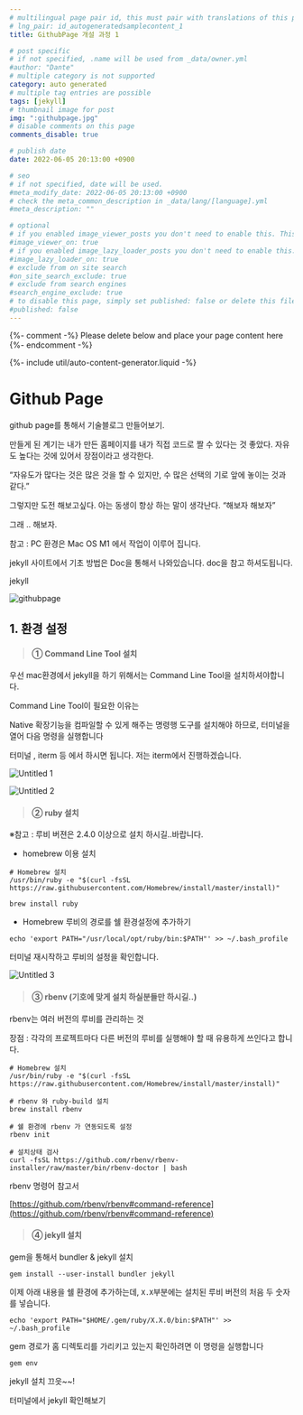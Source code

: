 ```yaml
---
# multilingual page pair id, this must pair with translations of this page. (This name must be unique)
# lng_pair: id_autogeneratedsamplecontent_1
title: GithubPage 개설 과정 1

# post specific
# if not specified, .name will be used from _data/owner.yml
#author: "Dante"
# multiple category is not supported
category: auto generated
# multiple tag entries are possible
tags: [jekyll]
# thumbnail image for post
img: ":githubpage.jpg"
# disable comments on this page
comments_disable: true

# publish date
date: 2022-06-05 20:13:00 +0900

# seo
# if not specified, date will be used.
#meta_modify_date: 2022-06-05 20:13:00 +0900
# check the meta_common_description in _data/lang/[language].yml
#meta_description: ""

# optional
# if you enabled image_viewer_posts you don't need to enable this. This is only if image_viewer_posts = false
#image_viewer_on: true
# if you enabled image_lazy_loader_posts you don't need to enable this. This is only if image_lazy_loader_posts = false
#image_lazy_loader_on: true
# exclude from on site search
#on_site_search_exclude: true
# exclude from search engines
#search_engine_exclude: true
# to disable this page, simply set published: false or delete this file
#published: false
---
```

{%- comment -%} Please delete below and place your page content here {%- endcomment -%}

{%- include util/auto-content-generator.liquid -%}

<!-- outline-start -->

# Github Page

github page를 통해서 기술블로그 만들어보기.

만들게 된 계기는 내가 만든 홈페이지를  내가 직접 코드로 짤 수 있다는 것 좋았다.  자유도 높다는 것에 있어서 장점이라고 생각한다.

“자유도가 많다는 것은 많은 것을 할 수 있지만, 수 많은 선택의 기로 앞에 놓이는 것과 같다.”

그렇지만 도전 해보고싶다.  아는 동생이 항상 하는 말이 생각난다. “해보자 해보자”

그래 .. 해보자.

참고 : PC 환경은 Mac OS M1 에서 작업이 이루어 집니다.

jekyll 사이트에서 기초 방법은 Doc을 통해서 나와있습니다.  doc을 참고 하셔도됩니다.

jekyll


![githubpage](https://user-images.githubusercontent.com/56623911/172046904-93989122-4f1b-4ea2-9e01-d1b4179e15e3.png)

## 1. 환경 설정

> #### ① Command Line Tool 설치

우선 mac환경에서  jekyll을 하기 위해서는 Command Line Tool을 설치하셔야합니다.

Command Line Tool이 필요한 이유는

Native 확장기능을 컴파일할 수 있게 해주는 명령행 도구를 설치해야 하므로, 터미널을 열어 다음 명령을 실행합니다

터미널 , iterm 등 에서 하시면 됩니다. 저는 iterm에서 진행하겠습니다.

![Untitled 1](https://user-images.githubusercontent.com/56623911/172046923-d8a1af0e-e7a2-424f-ad1c-1a5efa3b6d6a.png)

![Untitled 2](https://user-images.githubusercontent.com/56623911/172046935-ff9f6bdc-5f42-46d4-a22a-a4dc494f68c3.png)

> #### ② ruby 설치

※참고 : 루비 버젼은 2.4.0 이상으로 설치 하시길..바랍니다.

- homebrew 이용 설치

```
# Homebrew 설치
/usr/bin/ruby -e "$(curl -fsSL https://raw.githubusercontent.com/Homebrew/install/master/install)"

brew install ruby
```



- Homebrew 루비의 경로를 쉘 환경설정에 추가하기

```
echo 'export PATH="/usr/local/opt/ruby/bin:$PATH"' >> ~/.bash_profile
```

터미널 재시작하고 루비의 설정을 확인합니다.

![Untitled 3](https://user-images.githubusercontent.com/56623911/172046952-074c5f91-ebca-4f45-b5b7-3db1324c98d6.png)

> #### ③ rbenv (기호에 맞게 설치 하실분들만 하시길..)

rbenv는 여러 버전의 루비를 관리하는 것

장점 : 각각의 프로젝트마다 다른 버전의 루비를 실행해야 할 때  유용하게 쓰인다고 합니다.

```
# Homebrew 설치
/usr/bin/ruby -e "$(curl -fsSL https://raw.githubusercontent.com/Homebrew/install/master/install)"

# rbenv 와 ruby-build 설치
brew install rbenv

# 쉘 환경에 rbenv 가 연동되도록 설정
rbenv init

# 설치상태 검사
curl -fsSL https://github.com/rbenv/rbenv-installer/raw/master/bin/rbenv-doctor | bash
```

rbenv 명령어 참고서

[https://github.com/rbenv/rbenv#command-reference](https://github.com/rbenv/rbenv#command-reference)

> #### ④ jekyll 설치

gem을 통해서 bundler & jekyll  설치

```
gem install --user-install bundler jekyll
```

이제 아래 내용을 쉘 환경에 추가하는데, `X.X`부분에는 설치된 루비 버전의 처음 두 숫자를 넣습니다.

```
echo 'export PATH="$HOME/.gem/ruby/X.X.0/bin:$PATH"' >> ~/.bash_profile
```

gem 경로가 홈 디렉토리를 가리키고 있는지 확인하려면 이 명령을 실행합니다

```
gem env
```

jekyll 설치 끄읏~~!

터미널에서 jekyll 확인해보기

<!-- outline-end -->
